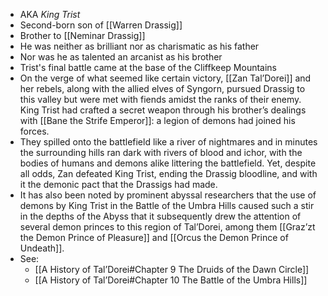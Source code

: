 - AKA *King Trist*
- Second-born son of [[Warren Drassig]]
- Brother to [[Neminar Drassig]]
- He was neither as brilliant nor as charismatic as his father
- Nor was he as talented an arcanist as his brother
- Trist's final battle came at the base of the Cliffkeep Mountains
- On the verge of what seemed like certain victory, [[Zan Tal’Dorei]] and her rebels, along with the allied elves of Syngorn, pursued Drassig to this valley but were met with fiends amidst the ranks of their enemy. King Trist had crafted a secret weapon through his brother’s dealings with [[Bane the Strife Emperor]]: a legion of demons had joined his forces.
- They spilled onto the battlefield like a river of nightmares and in minutes the surrounding hills ran dark with rivers of blood and ichor, with the bodies of humans and demons alike littering the battlefield. Yet, despite all odds, Zan defeated King Trist, ending the Drassig bloodline, and with it the demonic pact that the Drassigs had made.
- It has also been noted by prominent abyssal researchers that the use of demons by King Trist in the Battle of the Umbra Hills caused such a stir in the depths of the Abyss that it subsequently drew the attention of several demon princes to this region of Tal’Dorei, among them [[Graz’zt the Demon Prince of Pleasure]] and [[Orcus the Demon Prince of Undeath]].
- See:
	- [[A History of Tal’Dorei#Chapter 9 The Druids of the Dawn Circle]]
	- [[A History of Tal’Dorei#Chapter 10 The Battle of the Umbra Hills]]